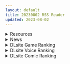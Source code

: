 ```yaml
---
layout: default
title: 20230802 RSS Reader
updated: 2023-08-02
---
```


<details class='content-parent'>
<summary>
Resources
</summary>
<details class='content-child'>
<summary>
<span class='rss-title'> [官方中文][RJ357197][私が一番かわいい ]莉吉内塔的冒险 リジネッタさんの冒険全收集存档 </span> <a class='rss-link' href='https://gmgard.com/gm123191' target='_blank'>&nbsp;</a>
<div class='rss-published'> 🕛 20230801 16:03:38</div>
</summary>
<img src="https://static.gmgard.us/Images/upload/9855012242514990.jpg" /><br /><p>手打的全CG全物品收集存档</p>
</details>
<details class='content-child'>
<summary>
<span class='rss-title'> 第4页,绘制完成 </span> <a class='rss-link' href='https://gmgard.com/gm123190' target='_blank'>&nbsp;</a>
<div class='rss-published'> 🕛 20230801 16:01:19</div>
</summary>
<img src="https://static.gmgard.us/Images/upload/86070012159543974.jpg" /><br /><p>终于完成了第四页，要不是这是我的第一部作品，我真的不想弄全彩，最近在想弄FANBOX,比较好还是DLsite比较好，FANBOX估计是不考虑了，爱发电一定得给我封了，因为欧洲这边汇率太高了，我想缓解下手头压力来的。奶奶的，怎么会这么高吖，我也不是英爷来的。不过一切都是在这本画完之后了，你可以选择支持或者不，我只会选择最低的那个。当然，这是我的第一部作品，你无论如何都是可以随意取用的，因为我不知道我</p>
</details>
<details class='content-child'>
<summary>
<span class='rss-title'> 琉璃神社壁纸包 2023年7月号 </span> <a class='rss-link' href='https://www.hacg.sbs/wp/96961.html' target='_blank'>&nbsp;</a>
<div class='rss-published'> 🕛 20230801 13:50:31</div>
</summary>
https://music.163.com/song/media/outer/u &#8230; <a href="https://www.hacg.sbs/wp/96961.html">继续阅读 <span class="meta-nav">&#8594;</span></a>
</details>
<details class='content-child'>
<summary>
<span class='rss-title'> (同人誌) [がらくた少女 (三糸シド)] オレ達の小夜子 都会から来たアノ子は生贄で、村の男達の玩具。 (オリジナル) </span> <a class='rss-link' href='https://gmgard.com/gm123189' target='_blank'>&nbsp;</a>
<div class='rss-published'> 🕛 20230801 13:39:02</div>
</summary>
<img src="https://static.gmgard.us/Images/upload/36925012139028136.jpg" /><br /><p>在一个乡下的村镇，因为某种神秘的传统风俗，眼镜少女被选为了活祭，成为了全村男人的玩物（公交车）。</p>
</details>
<details class='content-child'>
<summary>
<span class='rss-title'> [无修正][未知字幕组] [バニラ] 爆乳母娘 1+2 </span> <a class='rss-link' href='https://gmgard.com/gm123187' target='_blank'>&nbsp;</a>
<div class='rss-published'> 🕛 20230801 12:14:45</div>
</summary>
<img src="https://iili.io/HZkvZ8u.gif" /><br /><p>男主被巨乳学生邀请到家里做家庭教师 然后巨乳母女全收了</p>
</details>
<details class='content-child'>
<summary>
<span class='rss-title'> [瑞树汉化组][くまQM] お兄ちゃんは性的におしまい! (お兄ちゃんはおしまい!)[DL版] </span> <a class='rss-link' href='https://gmgard.com/gm123186' target='_blank'>&nbsp;</a>
<div class='rss-published'> 🕛 20230801 12:03:06</div>
</summary>
<img src="https://static.gmgard.us/Images/upload/15413012003067283.jpg" /><br /><p>美波里吃了会变成扶她的药，然后给了真寻酱女人的快乐</p>
</details>

</details>
<details class='content-parent'>
<summary>
News
</summary>
<details class='content-child'>
<summary>
<span class='rss-title'> 2023年8月發售Galgame作品介紹 </span> <a class='rss-link' href='https://home.gamer.com.tw/creationDetail.php?sn=5766781' target='_blank'>&nbsp;</a>
<div class='rss-published'> 🕛 20230801 13:53:58</div>
</summary>
<div><div>萬華鏡延期到12月後，這個月是今年最冷清的一個月了。除了海豹分社的萌拔後宮作以外，沒有能提起勁介紹的作品，月底準備買機戰傭兵來玩吧。</div><div><br /></div><div>以下是作品介紹。</div></div><div><br /></div><div><hr /></div><div><div align="center"><div align="left"><br /></div><div align="left"><div><table align="center" border="0" cellpadding="1" cellspacing="1" width="100%">
<tbody><tr>
<td align="center" colspan="2"><img border="0" class="gallery-image" src="https://i.imgur.com/XMyFZuY.jpg" width="650" /></td>
</tr>
<tr>
<td align="center" bgcolor="#CCCCCC" width="22%"><font face="微軟正黑體"><font color="#000000"><b><img border="0" class="gallery-image" src="https://i.imgur.com/fuJDCAG.png" width="25" />名稱</b></font></font></td>
<td align="center" bgcolor="white"><font color="#000000"><font face="微軟正黑體"><b>ガルドマ －女子寮の管理人－</b></font></font></td>
</tr>
<tr>
<td align="center" bgcolor="#CCCCCC"><font face="微軟正黑體"><font color="#000000"><b><img border="0" class="gallery-image" src="https://i.imgur.com/UCr5zuw.png" width="25" />公司</b></font></font></td>
<td align="center" bgcolor="white"><font color="#000000"><font face="微軟正黑體"><b>あざらしそふと＋1</b></font></font></td>
</tr>
<tr>
<td align="center" bgcolor="#CCCCCC"><font face="微軟正黑體"><font color="#000000"><b><img border="0" class="gallery-image" src="https://i.imgur.com/xgJDfGJ.png" width="25" />原畫</b></font></font></td>
<td align="center" bgcolor="white"><font color="#000000"><font face="微軟正黑體"><b>武藤此史</b></font></font></td>
</tr>
<tr>
<td align="center" bgcolor="#CCCCCC"><font face="微軟正黑體"><font color="#000000"><b><img border="0" class="gallery-image" src="https://i.imgur.com/iFxiQcZ.png" width="25" />劇本</b></font></font></td>
<td align="center" bgcolor="white" width="50%"><font color="#000000"><font face="微軟正黑體"><b>Maya、恒石涼平</b></font></font></td>
</tr>
<tr>
<td align="center" bgcolor="#CCCCCC"><font face="微軟正黑體"><font color="#000000"><b><img border="0" class="gallery-image" src="https://i.imgur.com/tioVsCH.png" width="25" />發售日</b></font></font></td>
<td align="center" bgcolor="white"><font color="#000000"><font face="微軟正黑體"><b>2023/08/25</b></font></font></td>
</tr>
<tr>
<td align="center" bgcolor="#CCCCCC"><font face="微軟正黑體"><font color="#000000"><b><img border="0" class="gallery-image" src="https://i.imgur.com/pBbb9ET.png" width="25" />價格</b></font></font></td>
<td align="center" bgcolor="white"><font face="微軟正黑體"><font color="#000000"><b>3,000円（税別）</b></font><br /></font></td>
</tr>
</tbody></table><div align="center"><br /></div><div align="center"><img border="0" class="gallery-image" src="https://i.imgur.com/5ahLLmF.jpg" width="450" /></div><div align="center"><br /></div><div><font face="微軟正黑體"><b><font size="5">✦故事劇情✦</font></b></font></div><div><div><div>主人公『北上春人』面臨著巨大的危機。</div><div>友人介紹他一份提供住宿的工作，</div><div>而工作內容居然是當名門女子學校宿舍的管理員。</div><div><br /></div><div>他十分注意不要在工作時惹事，卻和三名女學生的關係逐漸拉近。</div><div><br /></div><div>以嘲諷的態度對待春人的少女『夏海鈴』</div><div>有如小貓般對春人惡作劇的少女『秋島ひより』</div><div>用熱情的視線注視著春人的少女『冬咲藍子』</div><div><br /></div><div>一連串的偶然之下，春人與三名少女有了肉體關係，還暴露給她們。</div><div>春人與三名少女的女子宿舍生活，開始朝著意料之外的方向發展。</div></div><div align="center"><br /></div></div><div><div><b><font face="微軟正黑體"><font size="5">✦CAST✦</font></font></b></div><div><div><div>夏海 鈴　CV：風音</div><div>秋島 ひより　CV：蒼乃むすび</div><div>冬咲 藍子　CV：歩サラ</div></div></div></div><div align="center"><br /></div></div><div align="center"><br /></div><div>海豹分社的萌拔後宮作，不過是短篇，CG沒一張能放出來<img border="0" src="https://i2.bahamut.com.tw/editor/emotion/8.gif" /></div><div>畫風和聲優都維持海豹社一貫的水準，還是挺不錯的。</div><div><br /></div><div><table align="center" border="1" cellpadding="1" cellspacing="1" width="100%">
<tbody><tr>
<td align="center" bgcolor="#000000" width="30%"><font face="微軟正黑體"><b><font size="4"><a href="https://ref.gamer.com.tw/redir.php?url=http%3A%2F%2Fazarashi-soft-plusone.nexton-net.jp%2Fgarudoma%2Findex.html" target="_blank"><font color="#ffffff">官網</font></a></font></b></font></td>
<td bgcolor="#000000" width="30%"><div align="center"><font face="微軟正黑體"><b><font size="4"><a href="https://ref.gamer.com.tw/redir.php?url=http%3A%2F%2Fazarashi-soft-plusone.nexton-net.jp%2Fgarudoma%2Fspecial.html" target="_blank"><font color="#ffffff">體驗版</font></a><br /></font></b></font></div></td>
<td align="center" bgcolor="#000000" width="30%"><font face="微軟正黑體"><b><font size="4"><a href="https://ref.gamer.com.tw/redir.php?url=https%3A%2F%2Fyoutu.be%2FEZ4eYhcRbWo" target="_blank"><font color="#ffffff">遊戲OP</font></a></font></b></font></td>
</tr>
</tbody></table></div><div></div></div></div></div><div><div align="center"><div align="left"><div align="left"><div align="left"><div align="left"><div><div></div></div><div><br /></div><div><hr /></div><div><br /></div></div></div></div></div></div></div><div align="center"><div align="center"><b><font size="6"><font face="微軟正黑體">2023年8月 其他發售作品</font></font></b><br /></div><div align="center"><font face="微軟正黑體"><br /></font></div><div><table align="center" border="1" cellpadding="1" cellspacing="1" width="100%">
<tbody><tr>
<td align="center" bgcolor="#CCCCCC" colspan="3"><b><font color="#000000"><font face="微軟正黑體"><font size="4">8/25發售</font></font></font></b></td>
</tr>
<tr>
<td align="center" bgcolor="#CCCCCC"><font color="#000000"><b><font face="微軟正黑體"><font size="4">名稱<br /></font></font></b></font></td>
<td align="center" bgcolor="#CCCCCC" width="30%"><font color="#000000"><b><font face="微軟正黑體"><font size="4">公司<br /></font></font></b></font></td>
<td align="center" bgcolor="#CCCCCC" width="20%"><font color="#000000"><b><font face="微軟正黑體"><font size="4">價格</font><br /></font></b></font></td>
</tr>
<tr>
<td align="center"><font color="#0000ee"><font face="微軟正黑體"><b><u><a href="https://ref.gamer.com.tw/redir.php?url=https%3A%2F%2Fhadashi.product.co.jp%2Fshangrila%2Findex.html" target="_blank">ハーレム×楽園 ―Harem×Shangri-La―</a></u></b></font></font></td>
<td align="center"><font face="微軟正黑體"><b>裸足少女</b></font></td>
<td align="center"><font face="微軟正黑體"><b>￥8,800</b></font></td>
</tr>
<tr>
<td align="center" width="40%"><font color="#0000ee"><font face="微軟正黑體"><b><u><a href="https://ref.gamer.com.tw/redir.php?url=http%3A%2F%2Fwww.confiture-soft.com%2Fproducts%2Fgyaruota%2Findex.html" target="_blank">ギャル×オタ ～織川きららはお世話したい～</a></u></b></font></font></td>
<td align="center"><font face="微軟正黑體"><b>コンフィチュールソフト</b></font></td>
<td align="center"><font face="微軟正黑體"><b>￥1,900</b></font></td>
</tr>
<tr>
<td align="center"><font color="#0000ee"><font face="微軟正黑體"><b><u><a href="https://ref.gamer.com.tw/redir.php?url=https%3A%2F%2Fnexton-net.jp%2Fms-toybox%2Fdarkone%2Ftorawase%2F" target="_blank">TO・RA・WA・SE ～囚われの偽妃が夢みる初夜～</a></u></b></font></font></td>
<td align="center"><font face="微軟正黑體"><b>だーくワン！</b></font></td>
<td align="center"><font face="微軟正黑體"><b>￥6,300</b></font></td>
</tr>
</tbody></table><div align="center"><br /></div></div><div align="center"><br /></div></div><div align="center"><br /></div><div align="center"><div><font face="微軟正黑體"><font size="6"><font color="#000000"><b>延期作品</b></font></font></font></div><div><font face="微軟正黑體"><br /></font></div><div><table align="center" border="1" cellpadding="1" cellspacing="1" width="100%">
<tbody><tr>
<td align="center" bgcolor="#CCCCCC" colspan="2" width="20%"><b><font color="#000000"><font face="微軟正黑體"><font size="4">名稱</font></font></font></b><font color="#000000"><b><font face="微軟正黑體"><font size="4"><br /></font></font></b></font></td>
<td align="center" bgcolor="#CCCCCC" width="30%"><font color="#000000"><b><font face="微軟正黑體"><font size="4">公司<br /></font></font></b></font></td>
<td align="center" bgcolor="#CCCCCC" width="20%"><font color="#000000"><b><font face="微軟正黑體"><font size="4">日期</font><br /></font></b></font></td>
</tr>
<tr>
<td align="center" width="30%"><img border="0" class="gallery-image" src="https://i.imgur.com/xWBeKyP.jpg" width="150" /></td>
<td align="center"><a href="https://ref.gamer.com.tw/redir.php?url=http%3A%2F%2Fwww.omega-star.jp%2Fibun%2Findex.html" target="_blank">美少女万華鏡異聞 雪おんな</a></td>
<td align="center" width="30%">ωstar</td>
<td align="center"><font color="#FF0000">2023/12/22</font></td>
</tr>
</tbody></table><br /></div><div><br /></div></div>
</details>

</details>
<details class='content-parent'>
<summary>
DLsite Game Ranking
</summary>
<details class='content-child'>
<summary>
<span class='rss-title'> 護身術道場 秘密のNTRレッスン [WAKUWAKU] </span> <a class='rss-link' href='https://www.dlsite.com/maniax/work/=/product_id/RJ01053661.html' target='_blank'>&nbsp;</a>
<div class='rss-published'> 🕛 20230802 13:09:34</div>
</summary>
<img src ="http://img.dlsite.jp/modpub/images2/work/doujin/RJ01054000/RJ01053661_img_main.jpg"/><br/>これはシミュレーション系のエロゲーで、ユーモアな要素が盛り込まれています。
</details>
<details class='content-child'>
<summary>
<span class='rss-title'> EROTASII -精霊からの試練編- [惰眠ズ/精霊ぴぃねす] </span> <a class='rss-link' href='https://www.dlsite.com/maniax/work/=/product_id/RJ369260.html' target='_blank'>&nbsp;</a>
<div class='rss-published'> 🕛 20230802 13:09:34</div>
</summary>
<img src ="http://img.dlsite.jp/modpub/images2/work/doujin/RJ370000/RJ369260_img_main.jpg"/><br/>【本格3DアクションRPG × エロ】
</details>
<details class='content-child'>
<summary>
<span class='rss-title'> 睡眠姦! 幻想郷の少女~お嬢様レミリア~ [赤坂砂糖] </span> <a class='rss-link' href='https://www.dlsite.com/maniax/work/=/product_id/RJ01062195.html' target='_blank'>&nbsp;</a>
<div class='rss-published'> 🕛 20230802 13:09:34</div>
</summary>
<img src ="http://img.dlsite.jp/modpub/images2/work/doujin/RJ01063000/RJ01062195_img_main.jpg"/><br/>「睡眠姦! 幻想郷の少女~お嬢様レミリア~」、大小姐レミリアとのインタラクティブな交流を楽しむエロティックなゲームです。
</details>
<details class='content-child'>
<summary>
<span class='rss-title'> Handyman Legend ハンディマン・レジェンド [超真剣Studio] </span> <a class='rss-link' href='https://www.dlsite.com/maniax/work/=/product_id/RJ01036146.html' target='_blank'>&nbsp;</a>
<div class='rss-published'> 🕛 20230802 13:09:34</div>
</summary>
<img src ="http://img.dlsite.jp/modpub/images2/work/doujin/RJ01037000/RJ01036146_img_main.jpg"/><br/>君はスマートフォンアプリで案件を受注しているハンディマンです。 お客様の家にある様々な問題を解決し、時には他の問題も「解決」してあげる...
</details>
<details class='content-child'>
<summary>
<span class='rss-title'> モブ娘捕獲学園 [おいなりソフト(肩引こ)] </span> <a class='rss-link' href='https://www.dlsite.com/maniax/work/=/product_id/RJ401895.html' target='_blank'>&nbsp;</a>
<div class='rss-published'> 🕛 20230802 13:09:34</div>
</summary>
<img src ="http://img.dlsite.jp/modpub/images2/work/doujin/RJ402000/RJ401895_img_main.jpg"/><br/>モブ娘達を抜き打ち審査!エッチなお仕置きも出来ちゃうシミュレーション
</details>

</details>
<details class='content-parent'>
<summary>
DLsite Voice Ranking
</summary>
<details class='content-child'>
<summary>
<span class='rss-title'> 小穴按摩・特别之夜 [青春×フェティシズム] </span> <a class='rss-link' href='https://www.dlsite.com/maniax/work/=/product_id/RJ01078989.html' target='_blank'>&nbsp;</a>
<div class='rss-published'> 🕛 20230802 13:09:37</div>
</summary>
<img src ="http://img.dlsite.jp/modpub/images2/work/doujin/RJ01079000/RJ01078989_img_main.jpg"/><br/>青春岁月,没有又如何。但仅限今晚也好,请过上充满欢乐甜美色色的一晚吧!仅限一晚的按摩师女主角们大集结♪为您献上极致色情的集锦型物语。成年人的青春,要体验一下看看吗?
</details>
<details class='content-child'>
<summary>
<span class='rss-title'> 【添い寝えっち】甘やかし上手で癒してくれる同棲お姉ちゃん。【癒しおま◯こ】 [桃色みんと] </span> <a class='rss-link' href='https://www.dlsite.com/maniax/work/=/product_id/RJ01065779.html' target='_blank'>&nbsp;</a>
<div class='rss-published'> 🕛 20230802 13:09:37</div>
</summary>
<img src ="http://img.dlsite.jp/modpub/images2/work/doujin/RJ01066000/RJ01065779_img_main.jpg"/><br/>貴方を溺愛して止まないエッチなお姉ちゃんに密着され、ひたすら甘やかし添い寝で囁きおま◯こをされたい…。「君だけの甘トロ溺愛おまんこで...おかしくなっちゃえ...♪」甘えん坊の貴方を小さい頃からお世話してくれるドスケベなお姉ちゃん。大きなおっぱいに包まれる贅沢なぬくぬくオマ◯コ性活を始めてみませんか?
</details>
<details class='content-child'>
<summary>
<span class='rss-title'> 小穴按摩・特別之夜 [青春×フェティシズム] </span> <a class='rss-link' href='https://www.dlsite.com/maniax/work/=/product_id/RJ01078993.html' target='_blank'>&nbsp;</a>
<div class='rss-published'> 🕛 20230802 13:09:37</div>
</summary>
<img src ="http://img.dlsite.jp/modpub/images2/work/doujin/RJ01079000/RJ01078993_img_main.jpg"/><br/>青春歲月,沒有又如何。但僅限今晚也好,請過上充滿歡樂甜美色色的一晚吧!僅限一晚的按摩師女主角們大集結♪為您獻上極致色情的合集型物語。成年人的青春,要體驗一下看看嗎?
</details>
<details class='content-child'>
<summary>
<span class='rss-title'> 欢迎光临去势按摩店 ~专业的○○完全去除服务~ [夜汐音声社G向] </span> <a class='rss-link' href='https://www.dlsite.com/maniax/work/=/product_id/RJ01082631.html' target='_blank'>&nbsp;</a>
<div class='rss-published'> 🕛 20230802 13:09:37</div>
</summary>
<img src ="http://img.dlsite.jp/modpub/images2/work/doujin/RJ01083000/RJ01082631_img_main.jpg"/><br/>来到了含有特色服务项目的按摩店中,今晚注定终生难忘哦~
</details>
<details class='content-child'>
<summary>
<span class='rss-title'> 気になるあの子を、常識改変で肉奴隷に堕とす [スイカ熟成保証委員会] </span> <a class='rss-link' href='https://www.dlsite.com/maniax/work/=/product_id/RJ438225.html' target='_blank'>&nbsp;</a>
<div class='rss-published'> 🕛 20230802 13:09:37</div>
</summary>
<img src ="http://img.dlsite.jp/modpub/images2/work/doujin/RJ439000/RJ438225_img_main.jpg"/><br/>無表情クールな美少女JKを、常識改変で肉奴隷に堕とします
</details>

</details>
<details class='content-parent'>
<summary>
DLsite Comic Ranking
</summary>
<details class='content-child'>
<summary>
<span class='rss-title'> 夏のヤリなおし4 [水蓮の宿] </span> <a class='rss-link' href='https://www.dlsite.com/maniax/work/=/product_id/RJ01073324.html' target='_blank'>&nbsp;</a>
<div class='rss-published'> 🕛 20230802 13:09:39</div>
</summary>
<img src ="http://img.dlsite.jp/modpub/images2/work/doujin/RJ01074000/RJ01073324_img_main.jpg"/><br/>夏×田舎×隣家の美人母×汗だくセックス  誰もが一度は夢想し求めたであろう 最高の‘夏’をサークル‘水蓮の宿’が描き出す  幼馴染の母(元教師)xかつての教え子
</details>
<details class='content-child'>
<summary>
<span class='rss-title'> 熱血女装少年ヒーローのキミがメンヘラ女にTSしてモブ♀戦闘員に堕ちる漫画 -邪淫TS洗脳 トランス・モブ・セントーインR- [やせうまロール] </span> <a class='rss-link' href='https://www.dlsite.com/maniax/work/=/product_id/RJ01075623.html' target='_blank'>&nbsp;</a>
<div class='rss-published'> 🕛 20230802 13:09:39</div>
</summary>
<img src ="http://img.dlsite.jp/modpub/images2/work/doujin/RJ01076000/RJ01075623_img_main.jpg"/><br/>ラバースーツのピッチリ少年ヒーローが、悪の組織で性依存のメンヘラ♀モブ戦闘員に悪堕ちTS!!前日譚同梱で前作読んでなくても楽しめます!トータル40P越え!
</details>
<details class='content-child'>
<summary>
<span class='rss-title'> 寄生されてHなエイリアンにされちゃう娘の話 Alien's Egg 「Abandoned Ship」 [Heno2] </span> <a class='rss-link' href='https://www.dlsite.com/maniax/work/=/product_id/RJ01053011.html' target='_blank'>&nbsp;</a>
<div class='rss-published'> 🕛 20230802 13:09:39</div>
</summary>
<img src ="http://img.dlsite.jp/modpub/images2/work/doujin/RJ01054000/RJ01053011_img_main.jpg"/><br/>寄生されてHなエイリアンにされちゃう娘たちの話。寄生・異形化・悪堕ちアリの成人向け漫画です。
</details>
<details class='content-child'>
<summary>
<span class='rss-title'> 封魂の退魔巫女～母娘が悪霊に染まり乗っ取られるまで～ [憑依ラヴァー] </span> <a class='rss-link' href='https://www.dlsite.com/maniax/work/=/product_id/RJ405524.html' target='_blank'>&nbsp;</a>
<div class='rss-published'> 🕛 20230802 13:09:39</div>
</summary>
<img src ="http://img.dlsite.jp/modpub/images2/work/doujin/RJ406000/RJ405524_img_main.jpg"/><br/>強大な悪霊を封印した退魔巫女。しかし悪意は時を越え、思わぬ形で再び牙を剥く。そして復讐の果てに──母娘は全てを乗っ取られ堕ちる。
</details>
<details class='content-child'>
<summary>
<span class='rss-title'> 種付け孤○院 [トーティシェル] </span> <a class='rss-link' href='https://www.dlsite.com/maniax/work/=/product_id/RJ358126.html' target='_blank'>&nbsp;</a>
<div class='rss-published'> 🕛 20230802 13:09:39</div>
</summary>
<img src ="http://img.dlsite.jp/modpub/images2/work/doujin/RJ359000/RJ358126_img_main.jpg"/><br/>少女、妊娠。
</details>

</details>
